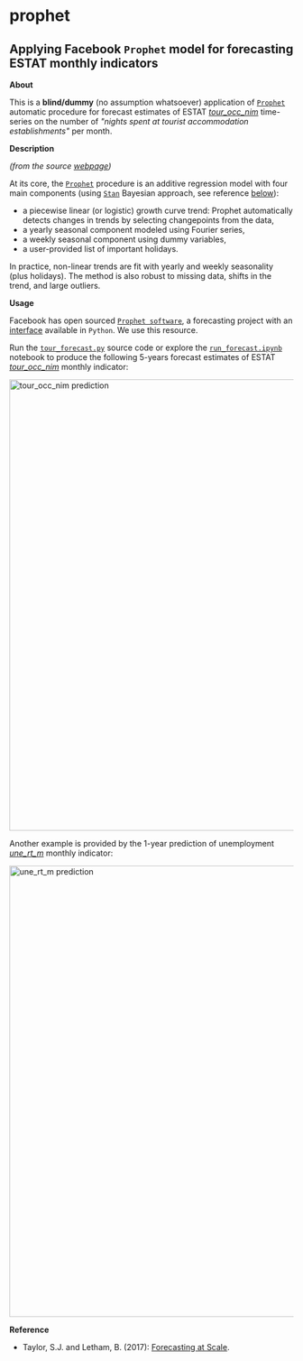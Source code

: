 prophet
=======

Applying Facebook `Prophet` model for forecasting ESTAT monthly indicators
---

**About**

This is a **blind/dummy** (no assumption whatsoever) application of  [`Prophet`](https://facebookincubator.github.io/prophet/) automatic procedure for forecast estimates of ESTAT [*tour_occ_nim*](http://appsso.eurostat.ec.europa.eu/nui/show.do?dataset=tour_occ_nim&lang=en) time-series on the number of *"nights spent at tourist accommodation establishments"* per month.

**Description**

*(from the source [webpage](https://research.fb.com/prophet-forecasting-at-scale/))*

At its core, the [`Prophet`](https://facebookincubator.github.io/prophet/) procedure is an additive regression model with four main components (using [`Stan`](http://mc-stan.org/) Bayesian approach, see reference [below](#Reference)):
* a piecewise linear (or logistic) growth curve trend: Prophet automatically detects changes in trends by selecting changepoints from the data,
* a yearly seasonal component modeled using Fourier series,
* a weekly seasonal component using dummy variables,
* a user-provided list of important holidays.

In practice, non-linear trends are fit with yearly and weekly seasonality (plus holidays). The method is also robust to missing data, shifts in the trend, and large outliers.

**Usage**

Facebook has open sourced  [`Prophet software`](https://github.com/facebookincubator/prophet), a forecasting project with an [interface](https://pypi.python.org/pypi/fbprophet/) available in `Python`. We use this resource. 

Run the [`tour_forecast.py`](tour_forecast.py) source code or explore the [`run_forecast.ipynb`](run_forecast.ipynb) notebook to produce the following 5-years forecast estimates of ESTAT [*tour_occ_nim*](http://appsso.eurostat.ec.europa.eu/nui/show.do?dataset=tour_occ_nim&lang=en) monthly indicator:

<img src="https://github.com/eurostat/prophet/blob/master/docs/tour_occ_nim_predict.png" alt="tour_occ_nim prediction" width="800">

Another example is provided by the 1-year prediction of unemployment [*une_rt_m*](http://appsso.eurostat.ec.europa.eu/nui/show.do?dataset=une_rt_m&lang=en) monthly indicator:

<img src="https://github.com/eurostat/prophet/blob/master/docs/une_rt_m_predict.png" alt="une_rt_m prediction" width="800">

**<a name="Reference"></a>Reference**

* Taylor, S.J. and Letham, B. (2017): [Forecasting at Scale](https://facebookincubator.github.io/prophet/static/prophet_paper_20170113.pdf).
